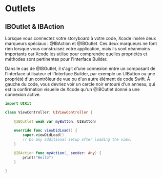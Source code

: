 # Outlets

## IBOutlet & IBAction

Lorsque vous connectez votre storyboard à votre code, Xcode insère deux marqueurs spéciaux : @IBAction et @IBOutlet. Ces deux marqueurs ne font rien lorsque vous construisez votre application, mais ils sont néanmoins importants car Xcode les utilise pour comprendre quelles propriétés et méthodes sont pertinentes pour l'Interface Builder.

Dans le cas de @IBOutlet, il s'agit d'une connexion entre un composant de l'interface utilisateur et l'Interface Builder, par exemple un UIButton ou une propriété d'un contrôleur de vue ou d'un autre élément de code Swift. À gauche du code, vous devriez voir un cercle noir entouré d'un anneau, qui est la confirmation visuelle de Xcode qu'un @IBOutlet donné a une connexion active.

```swift
import UIKit

class ViewController: UIViewController {
    
    @IBOutlet weak var myButton: UIButton!
    
    override func viewDidLoad() {
        super.viewDidLoad()
        // Do any additional setup after loading the view.
    }

    @IBAction func myAction(_ sender: Any) {
        print("Hello")
    }
    
}
```
